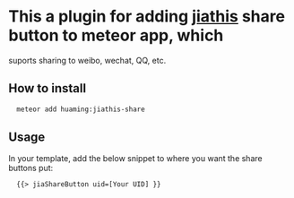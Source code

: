 # This a plugin for adding [jiathis](http://jiathis.com) share button to meteor app, which
suports sharing to weibo, wechat, QQ, etc.

## How to install

```bash
  meteor add huaming:jiathis-share
```

## Usage

In your template, add the below snippet to where you want the share
buttons put:

```html
  {{> jiaShareButton uid=[Your UID] }}
```
